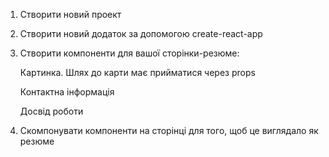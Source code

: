 1. Створити новий проект

2. Створити новий додаток за допомогою create-react-app

3. Створити компоненти для вашої сторінки-резюме:

   Картинка. Шлях до карти має прийматися через props

   Контактна інформація

   Досвід роботи

4. Скомпонувати компоненти на сторінці для того, щоб це виглядало як резюме
